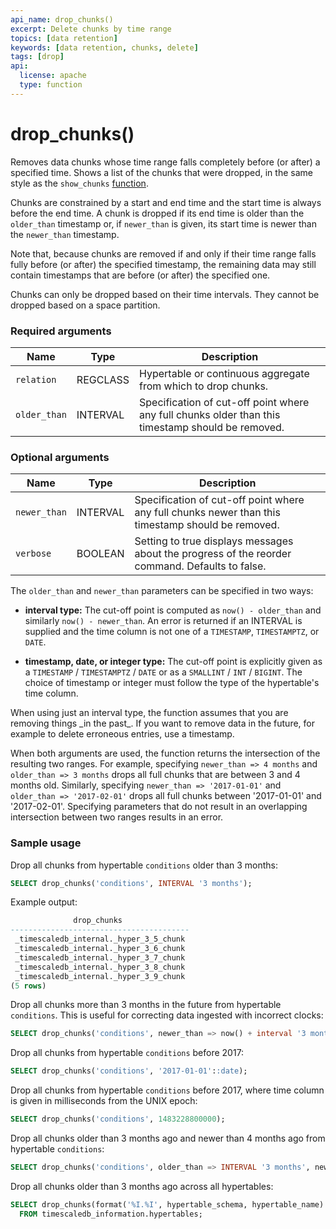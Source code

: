 ```yaml
---
api_name: drop_chunks()
excerpt: Delete chunks by time range
topics: [data retention]
keywords: [data retention, chunks, delete]
tags: [drop]
api:
  license: apache
  type: function
---
```


# drop_chunks()

Removes data chunks whose time range falls completely before (or
after) a specified time. Shows a list of the chunks that were
dropped, in the same style as the `show_chunks` [function][show_chunks].

Chunks are constrained by a start and end time and the start time is
always before the end time. A chunk is dropped if its end time is
older than the `older_than` timestamp or, if `newer_than` is given,
its start time is newer than the `newer_than` timestamp.

Note that, because chunks are removed if and only if their time range
falls fully before (or after) the specified timestamp, the remaining
data may still contain timestamps that are before (or after) the
specified one.

Chunks can only be dropped based on their time intervals. They cannot be dropped
based on a space partition.

### Required arguments

|Name|Type|Description|
|---|---|---|
| `relation` | REGCLASS | Hypertable or continuous aggregate from which to drop chunks. |
| `older_than` | INTERVAL | Specification of cut-off point where any full chunks older than this timestamp should be removed. |

### Optional arguments

|Name|Type|Description|
|---|---|---|
| `newer_than` | INTERVAL | Specification of cut-off point where any full chunks newer than this timestamp should be removed. |
| `verbose` | BOOLEAN | Setting to true displays messages about the progress of the reorder command. Defaults to false.|

The `older_than` and `newer_than` parameters can be specified in two ways:

*   **interval type:** The cut-off point is computed as `now() -
    older_than` and similarly `now() - newer_than`.  An error is
    returned if an INTERVAL is supplied and the time column is not one
    of a `TIMESTAMP`, `TIMESTAMPTZ`, or `DATE`.

*   **timestamp, date, or integer type:** The cut-off point is
    explicitly given as a `TIMESTAMP` / `TIMESTAMPTZ` / `DATE` or as a
    `SMALLINT` / `INT` / `BIGINT`. The choice of timestamp or integer
    must follow the type of the hypertable's time column.

<highlight type="warning">
When using just an interval type, the function assumes that
you are removing things _in the past_. If you want to remove data
in the future, for example to delete erroneous entries, use a timestamp.
</highlight>

When both arguments are used, the function returns the intersection of the resulting two ranges. For example,
specifying `newer_than => 4 months` and `older_than => 3 months` drops all full chunks that are between 3 and
4 months old. Similarly, specifying `newer_than => '2017-01-01'` and `older_than => '2017-02-01'` drops
all full chunks between '2017-01-01' and '2017-02-01'. Specifying parameters that do not result in an overlapping
intersection between two ranges results in an error.

### Sample usage

Drop all chunks from hypertable `conditions` older than 3 months:

```sql
SELECT drop_chunks('conditions', INTERVAL '3 months');
```

Example output:

```sql
              drop_chunks
----------------------------------------
 _timescaledb_internal._hyper_3_5_chunk
 _timescaledb_internal._hyper_3_6_chunk
 _timescaledb_internal._hyper_3_7_chunk
 _timescaledb_internal._hyper_3_8_chunk
 _timescaledb_internal._hyper_3_9_chunk
(5 rows)
```

Drop all chunks more than 3 months in the future from hypertable
`conditions`. This is useful for correcting data ingested with
incorrect clocks:

```sql
SELECT drop_chunks('conditions', newer_than => now() + interval '3 months');
```

Drop all chunks from hypertable `conditions` before 2017:

```sql
SELECT drop_chunks('conditions', '2017-01-01'::date);
```

Drop all chunks from hypertable `conditions` before 2017, where time
column is given in milliseconds from the UNIX epoch:

```sql
SELECT drop_chunks('conditions', 1483228800000);
```

Drop all chunks older than 3 months ago and newer than 4 months ago from hypertable `conditions`:

```sql
SELECT drop_chunks('conditions', older_than => INTERVAL '3 months', newer_than => INTERVAL '4 months')
```

Drop all chunks older than 3 months ago across all hypertables:

```sql
SELECT drop_chunks(format('%I.%I', hypertable_schema, hypertable_name)::regclass, INTERVAL '3 months')
  FROM timescaledb_information.hypertables;
```

[show_chunks]: /api/:currentVersion:/hypertable/show_chunks/
